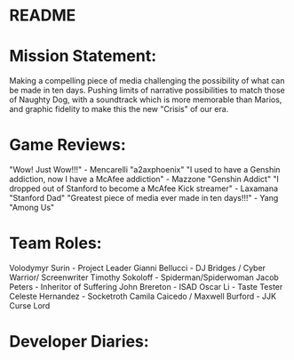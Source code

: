 # README


# Mission Statement:
Making a compelling piece of media challenging the possibility of what can be made in ten days. Pushing limits of narrative possibilities to match those of Naughty Dog, with a soundtrack which is more memorable than Marios, and graphic fidelity to make this the new "Crisis" of our era.



# Game Reviews: 
"Wow! Just Wow!!!" - Mencarelli "a2axphoenix"
"I used to have a Genshin addiction, now I have a McAfee addiction" - Mazzone "Genshin Addict"
"I dropped out of Stanford to become a McAfee Kick streamer" - Laxamana "Stanford Dad"
"Greatest piece of media ever made in ten days!!!" - Yang "Among Us"


# Team Roles:
Volodymyr Surin - Project Leader
Gianni Bellucci - DJ Bridges / Cyber Warrior/ Screenwriter
Timothy Sokoloff - Spiderman/Spiderwoman
Jacob Peters - Inheritor of Suffering
John Brereton - ISAD
Oscar Li - Taste Tester
Celeste Hernandez - Socketroth
Camila Caicedo / Maxwell Burford - JJK Curse Lord

# Developer Diaries:
